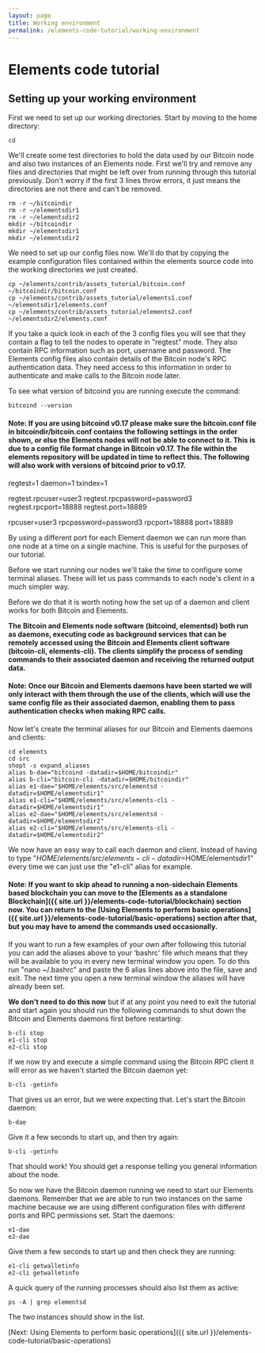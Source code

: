 ```yaml
---
layout: page
title: Working environment
permalink: /elements-code-tutorial/working-environment
---
```


# Elements code tutorial

## Setting up your working environment

First we need to set up our working directories. Start by moving to the home directory:

~~~~
cd
~~~~

We'll create some test directories to hold the data used by our Bitcoin node and also two instances of an Elements node. First we'll try and remove any files and directories that might be left over from running through this tutorial previously. Don't worry if the first 3 lines throw errors, it just means the directories are not there and can't be removed.

~~~~
rm -r ~/bitcoindir
rm -r ~/elementsdir1
rm -r ~/elementsdir2
mkdir ~/bitcoindir
mkdir ~/elementsdir1
mkdir ~/elementsdir2
~~~~

We need to set up our config files now. We'll do that by copying the example configuration files contained within the elements source code into the working directories we just created. 

~~~~
cp ~/elements/contrib/assets_tutorial/bitcoin.conf ~/bitcoindir/bitcoin.conf
cp ~/elements/contrib/assets_tutorial/elements1.conf ~/elementsdir1/elements.conf
cp ~/elements/contrib/assets_tutorial/elements2.conf ~/elementsdir2/elements.conf
~~~~

If you take a quick look in each of the 3 config files you will see that they contain a flag to tell the nodes to operate in "regtest" mode. They also contain RPC information such as port, username and password. The Elements config files also contain details of the Bitcoin node's RPC authentication data. They need access to this information in order to authenticate and make calls to the Bitcoin node later.

To see what version of bitcoind you are running execute the command:

~~~~
bitcoind --version
~~~~

#### Note: If you are using bitcoind v0.17 please make sure the bitcoin.conf file in bitcoindir/bitcoin.conf contains the following settings in the order shown, or else the Elements nodes will not be able to connect to it. This is due to a config file format change in Bitcoin v0.17. The file within the elements repository will be updated in time to reflect this. The following will also work with versions of bitcoind prior to v0.17. 

<div class="console-output">
regtest=1
daemon=1
txindex=1

regtest.rpcuser=user3
regtest.rpcpassword=password3
regtest.rpcport=18888
regtest.port=18889

rpcuser=user3
rpcpassword=password3
rpcport=18888
port=18889
</div>

By using a different port for each Element daemon we can run more than one node at a time on a single machine. This is useful for the purposes of our tutorial.

Before we start running our nodes we'll take the time to configure some terminal aliases. These will let us pass commands to each node's client in a much simpler way. 

Before we do that it is worth noting how the set up of a daemon and client works for both Bitcoin and Elements.

**The Bitcoin and Elements node software (bitcoind, elementsd) both run as daemons, executing code as background services that can be remotely accessed using the Bitcoin and Elements client software (bitcoin-cli, elements-cli). The clients simplify the process of sending commands to their associated daemon and receiving the returned output data.**

#### Note: Once our Bitcoin and Elements daemons have been started we will only interact with them through the use of the clients, which will use the same config file as their associated daemon, enabling them to pass authentication checks when making RPC calls.

Now let's create the terminal aliases for our Bitcoin and Elements daemons and clients: 

~~~~
cd elements
cd src
shopt -s expand_aliases
alias b-dae="bitcoind -datadir=$HOME/bitcoindir"
alias b-cli="bitcoin-cli -datadir=$HOME/bitcoindir"
alias e1-dae="$HOME/elements/src/elementsd -datadir=$HOME/elementsdir1"
alias e1-cli="$HOME/elements/src/elements-cli -datadir=$HOME/elementsdir1"
alias e2-dae="$HOME/elements/src/elementsd -datadir=$HOME/elementsdir2"
alias e2-cli="$HOME/elements/src/elements-cli -datadir=$HOME/elementsdir2"
~~~~

We now have an easy way to call each daemon and client. Instead of having to type "$HOME/elements/src/elements-cli -datadir=$HOME/elementsdir1" every time we can just use the "e1-cli" alias for example.

#### Note: If you want to skip ahead to running a non-sidechain Elements based blockchain you can move to the [Elements as a standalone Blockchain]({{ site.url }}/elements-code-tutorial/blockchain) section now. You can return to the [Using Elements to perform basic operations]({{ site.url }}/elements-code-tutorial/basic-operations) section after that, but you may have to amend the commands used occasionally. 

If you want to run a few examples of your own after following this tutorial you can add the aliases above to your ‘bashrc' file which means that they will be available to you in every new terminal window you open. To do this run "nano ~/.bashrc" and paste the 6 alias lines above into the file, save and exit. The next time you open a new terminal window the aliases will have already been set. 

**We don't need to do this now** but if at any point you need to exit the tutorial and start again you should run the following commands to shut down the Bitcoin and Elements daemons first before restarting:

~~~~
b-cli stop
e1-cli stop
e2-cli stop
~~~~

If we now try and execute a simple command using the Bitcoin RPC client it will error as we haven't started the Bitcoin daemon yet:

~~~~
b-cli -getinfo
~~~~

That gives us an error, but we were expecting that. Let's start the Bitcoin daemon:

~~~~
b-dae
~~~~

Give it a few seconds to start up, and then try again:

~~~~
b-cli -getinfo
~~~~

That should work! You should get a response telling you general information about the node.

So now we have the Bitcoin daemon running we need to start our Elements daemons. Remember that we are able to run two instances on the same machine because we are using different configuration files with different ports and RPC permissions set. Start the daemons:

~~~~
e1-dae
e2-dae
~~~~

Give them a few seconds to start up and then check they are running:

~~~~
e1-cli getwalletinfo
e2-cli getwalletinfo
~~~~

A quick query of the running processes should also list them as active:

~~~~
ps -A | grep elementsd
~~~~

The two instances should show in the list.

[Next: Using Elements to perform basic operations]({{ site.url }}/elements-code-tutorial/basic-operations)

